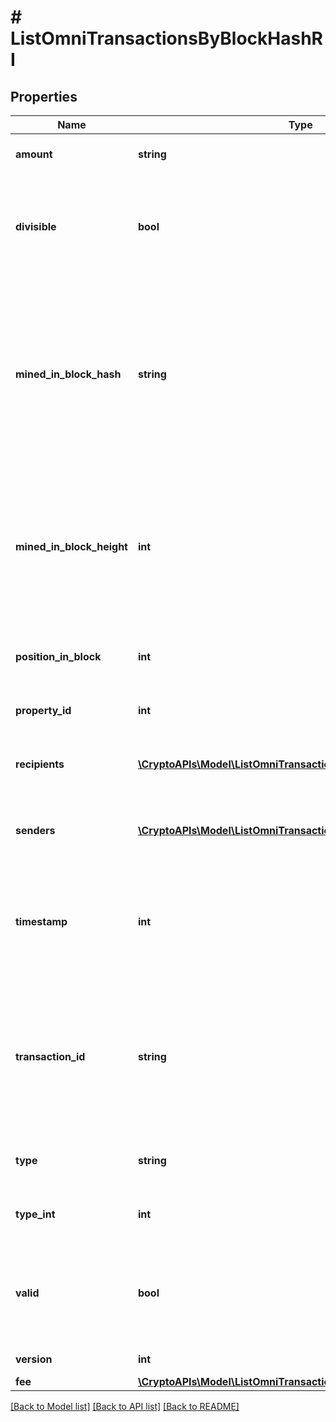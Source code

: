 # # ListOmniTransactionsByBlockHashRI

## Properties

Name | Type | Description | Notes
------------ | ------------- | ------------- | -------------
**amount** | **string** | Defines the amount of the sent tokens. |
**divisible** | **bool** | Defines whether the attribute can be divisible or not, as boolean. E.g., if it is \&quot;true\&quot;, the attribute is divisible. |
**mined_in_block_hash** | **string** | Represents the hash of the block where this transaction was mined/confirmed for first time. The hash is defined as a cryptographic digital fingerprint made by hashing the block header twice through the SHA256 algorithm. |
**mined_in_block_height** | **int** | Represents the hight of the block where this transaction was mined/confirmed for first time. The height is defined as the number of blocks in the blockchain preceding this specific block. |
**position_in_block** | **int** | Represents the index position of the transaction in the specific block. |
**property_id** | **int** | Represents the identifier of the tokens to send. |
**recipients** | [**\CryptoAPIs\Model\ListOmniTransactionsByAddressRIRecipients[]**](ListOmniTransactionsByAddressRIRecipients.md) | Represents an object of addresses that receive the transactions. |
**senders** | [**\CryptoAPIs\Model\ListOmniTransactionsByAddressRISenders[]**](ListOmniTransactionsByAddressRISenders.md) | Represents an object of addresses that provide the funds. |
**timestamp** | **int** | Defines the exact date/time in Unix Timestamp when this transaction was mined, confirmed or first seen in Mempool, if it is unconfirmed. |
**transaction_id** | **string** | Represents the unique identifier of a transaction, i.e. it could be &#x60;transactionId&#x60; in UTXO-based protocols like Bitcoin, and transaction &#x60;hash&#x60; in Ethereum blockchain. |
**type** | **string** | Defines the type of the transaction as a string. |
**type_int** | **int** | Defines the type of the transaction as a number. |
**valid** | **bool** | Defines whether the transaction is valid or not, as boolean. E.g., if it is \&quot;true\&quot;, the transaction is valid. |
**version** | **int** | Defines the specific version. |
**fee** | [**\CryptoAPIs\Model\ListOmniTransactionsByBlockHashRIFee**](ListOmniTransactionsByBlockHashRIFee.md) |  |

[[Back to Model list]](../../README.md#models) [[Back to API list]](../../README.md#endpoints) [[Back to README]](../../README.md)
